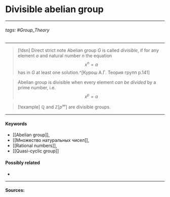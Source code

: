 # Divisible abelian group
***
###### tags: #Group_Theory 
***
>[!dsn] Direct strict note
>Abelian group $G$ is called *divisible*, if for any element $a$ and natural number $n$ the equation $$x^{n}=a$$ has in $G$ at least one solution.^[Курош А.Г. Теория групп p.141]

>Abelian group is divisible when every element *can be divided* by a prime number, i.e. $$x^p=a$$

>[!example] 
>$\mathbb{Q}$ and $\mathbb{Z}[p^{\infty}]$ are divisible groups.
***
#### Keywords
- [[Abelian group]],
- [[Множество натуральных чисел]],
- [[Rational numbers]],
- [[Quasi-cyclic group]]
#### Possibly related
- 
***
#### Sources:
